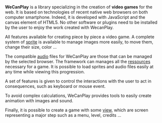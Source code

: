 **WeCanPlay** is a library specializing in the creation of **video games** for the web.
It is based on technologies of recent native web browsers on both computer smartphone.
Indeed, it is developed with JavaScript and the canvas element of HTML5.
No other software or plugins need to be installed by the user to enjoy the work created with WecanPlay.

All features available for creating piece by piece a video game. A complete system of [sprite](http://wiki.wecanplay.fr/doku.php?en:wcp.sprite) is available to manage images more easily, to move them, change their size, color ...

The compatible [audio](http://wiki.wecanplay.fr/doku.php?en:wcp.audio) files for WeCanPlay are those that can be managed by the selected browser. The framework can manages all the [ressources](http://wiki.wecanplay.fr/doku.php?en:wcp.asset) necessary for a game. It is possible to load sprites and audio files easily at any time while viewing this progression.

A set of features is given to control the interactions with the user to act in consequences, such as keyboard or mouse event.

To avoid complex calculations, WeCanPlay provides tools to easily create animation with images and sound.

Finally, it is possible to create a game with some [view](/doc/en/view.html), which are screen representing a major step such as a menu, level, credits ...